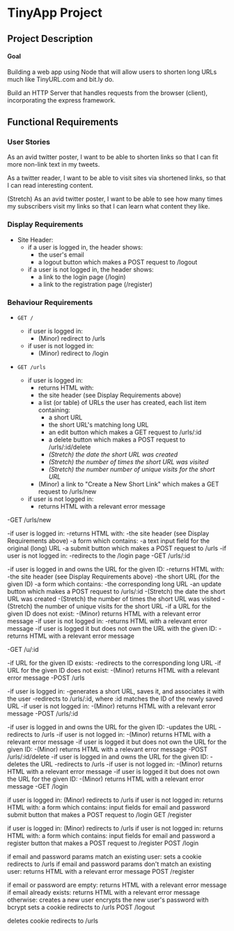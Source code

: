 # TinyApp Project 

## Project Description 

#### Goal 

Building a web app using Node that  will allow users to shorten long URLs much like TinyURL.com and bit.ly do.

Build an HTTP Server that handles requests from the browser (client), incorporating the express framework. 

## Functional Requirements

### User Stories

As an avid twitter poster, 
I want to be able to shorten links 
so that I can fit more non-link text in my tweets.

As a twitter reader, 
I want to be able to visit sites via shortened links, 
so that I can read interesting content.

(Stretch) As an avid twitter poster, 
I want to be able to see how many times my subscribers visit my links 
so that I can learn what content they like.

### Display Requirements

- Site Header:
  - if a user is logged in, the header shows:
    - the user's email
    - a logout button which makes a POST request to /logout
  - if a user is not logged in, the header shows:
    - a link to the login page (/login)
    - a link to the registration page (/register)

### Behaviour Requirements

- `GET /`

  - if user is logged in:
    - (Minor) redirect to /urls
  - if user is not logged in:
    - (Minor) redirect to /login

- `GET /urls`

  - if user is logged in:
    - returns HTML with:
    - the site header (see Display Requirements above)
    - a list (or table) of URLs the user has created, each list item containing:
      - a short URL 
      - the short URL's matching long URL
      - an edit button which makes a GET request to /urls/:id
      - a delete button which makes a POST request to /urls/:id/delete
      - *(Stretch) the date the short URL was created*
      - *(Stretch) the number of times the short URL was visited*
      - *(Stretch) the number number of unique visits for the short URL*
    - (Minor) a link to "Create a New Short Link" which makes a GET request to /urls/new
  - if user is not logged in:
    - returns HTML with a relevant error message

-GET /urls/new

-if user is logged in:
-returns HTML with:
-the site header (see Display Requirements above)
-a form which contains:
-a text input field for the original (long) URL
-a submit button which makes a POST request to /urls
-if user is not logged in:
-redirects to the /login page
-GET /urls/:id

-if user is logged in and owns the URL for the given ID:
-returns HTML with:
-the site header (see Display Requirements above)
-the short URL (for the given ID)
-a form which contains:
-the corresponding long URL
-an update button which makes a POST request to /urls/:id
-(Stretch) the date the short URL was created
-(Stretch) the number of times the short URL was visited
-(Stretch) the number of unique visits for the short URL
-if a URL for the given ID does not exist:
-(Minor) returns HTML with a relevant error message
-if user is not logged in:
-returns HTML with a relevant error message
-if user is logged it but does not own the URL with the given ID:
-returns HTML with a relevant error message

-GET /u/:id

-if URL for the given ID exists:
-redirects to the corresponding long URL
-if URL for the given ID does not exist:
-(Minor) returns HTML with a relevant error message
-POST /urls

-if user is logged in:
-generates a short URL, saves it, and associates it with the user
-redirects to /urls/:id, where :id matches the ID of the newly saved URL
-if user is not logged in:
-(Minor) returns HTML with a relevant error message
-POST /urls/:id

-if user is logged in and owns the URL for the given ID:
-updates the URL
-redirects to /urls
-if user is not logged in:
-(Minor) returns HTML with a relevant error message
-if user is logged it but does not own the URL for the given ID:
-(Minor) returns HTML with a relevant error message
-POST /urls/:id/delete
-if user is logged in and owns the URL for the given ID:
-deletes the URL
-redirects to /urls
-if user is not logged in:
-(Minor) returns HTML with a relevant error message
-if user is logged it but does not own the URL for the given ID:
-(Minor) returns HTML with a relevant error message
-GET /login

if user is logged in:
(Minor) redirects to /urls
if user is not logged in:
returns HTML with:
a form which contains:
input fields for email and password
submit button that makes a POST request to /login
GET /register

if user is logged in:
(Minor) redirects to /urls
if user is not logged in:
returns HTML with:
a form which contains:
input fields for email and password
a register button that makes a POST request to /register
POST /login

if email and password params match an existing user:
sets a cookie
redirects to /urls
if email and password params don't match an existing user:
returns HTML with a relevant error message
POST /register

if email or password are empty:
returns HTML with a relevant error message
if email already exists:
returns HTML with a relevant error message
otherwise:
creates a new user
encrypts the new user's password with bcrypt
sets a cookie
redirects to /urls
POST /logout

deletes cookie
redirects to /urls
